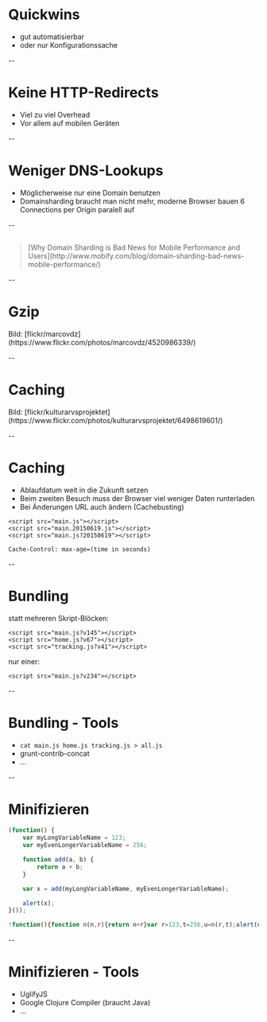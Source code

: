 # Quickwins

- gut automatisierbar
- oder nur Konfigurationssache

--

# Keine HTTP-Redirects

- Viel zu viel Overhead
- Vor allem auf mobilen Geräten

--

# Weniger DNS-Lookups

- Möglicherweise nur eine Domain benutzen
- Domainsharding braucht man nicht mehr, moderne Browser bauen 6 Connections per Origin paralell auf

--

<img data-src="assets/domain-shards.png">

> <footer>[Why Domain Sharding is Bad News for Mobile Performance and Users](http://www.mobify.com/blog/domain-sharding-bad-news-mobile-performance/)</footer>

--

# Gzip

<!-- .slide: data-background="assets/10.jpg" -->
<div class="attribution">Bild: [flickr/marcovdz](https://www.flickr.com/photos/marcovdz/4520986339/)</div>

--

# Caching

<!-- .slide: data-background="assets/6498619601_01056e83f7_o.jpg" -->
<div class="attribution">Bild: [flickr/kulturarvsprojektet](https://www.flickr.com/photos/kulturarvsprojektet/6498619601/)</div>

--

# Caching

- Ablaufdatum weit in die Zukunft setzen
- Beim zweiten Besuch muss der Browser viel weniger Daten runterladen
- Bei Änderungen URL auch ändern (Cachebusting)

<pre><code class="lang-html">&#x3C;script src=&#x22;main.js&#x22;&#x3E;&#x3C;/script&#x3E;
&#x3C;script src=&#x22;main.20150619.js&#x22;&#x3E;&#x3C;/script&#x3E;
&#x3C;script src=&#x22;main.js?20150619&#x22;&#x3E;&#x3C;/script&#x3E;
</code></pre>

```
Cache-Control: max-age=(time in seconds)
```

--

# Bundling

statt mehreren Skript-Blöcken:
<pre><code class="lang-html">&#x3C;script src=&#x22;main.js?v145&#x22;&#x3E;&#x3C;/script&#x3E;
&#x3C;script src=&#x22;home.js?v67&#x22;&#x3E;&#x3C;/script&#x3E;
&#x3C;script src=&#x22;tracking.js?v41&#x22;&#x3E;&#x3C;/script&#x3E;
</code></pre>

nur einer:
<pre><code class="lang-html">&#x3C;script src=&#x22;main.js?v234&#x22;&#x3E;&#x3C;/script&#x3E;</code></pre>

--

# Bundling - Tools

- `cat main.js home.js tracking.js > all.js`
- grunt-contrib-concat
- ...

--

# Minifizieren

```js
(function() {
    var myLongVariableName = 123;
    var myEvenLongerVariableName = 256;

    function add(a, b) {
        return a + b;
    }

    var x = add(myLongVariableName, myEvenLongerVariableName);

    alert(x);
}());
```

```js
!function(){function n(n,r){return n+r}var r=123,t=256,u=n(r,t);alert(u)}();
```

--

# Minifizieren - Tools

- UglifyJS
- Google Clojure Compiler (braucht Java)
- ...
